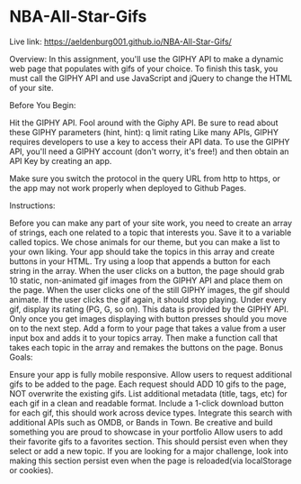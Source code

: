 # NBA-All-Star-Gifs

Live link: https://aeldenburg001.github.io/NBA-All-Star-Gifs/

Overview: In this assignment, you'll use the GIPHY API to make a dynamic web page that populates with gifs of your choice. To finish this task, you must call the GIPHY API and use JavaScript and jQuery to change the HTML of your site.

Before You Begin:

Hit the GIPHY API. Fool around with the Giphy API. Be sure to read about these GIPHY parameters (hint, hint): q limit rating Like many APIs, GIPHY requires developers to use a key to access their API data. To use the GIPHY API, you'll need a GIPHY account (don't worry, it's free!) and then obtain an API Key by creating an app.

Make sure you switch the protocol in the query URL from http to https, or the app may not work properly when deployed to Github Pages.

Instructions:

Before you can make any part of your site work, you need to create an array of strings, each one related to a topic that interests you. Save it to a variable called topics. We chose animals for our theme, but you can make a list to your own liking. Your app should take the topics in this array and create buttons in your HTML. Try using a loop that appends a button for each string in the array. When the user clicks on a button, the page should grab 10 static, non-animated gif images from the GIPHY API and place them on the page. When the user clicks one of the still GIPHY images, the gif should animate. If the user clicks the gif again, it should stop playing. Under every gif, display its rating (PG, G, so on). This data is provided by the GIPHY API. Only once you get images displaying with button presses should you move on to the next step. Add a form to your page that takes a value from a user input box and adds it to your topics array. Then make a function call that takes each topic in the array and remakes the buttons on the page. Bonus Goals:

Ensure your app is fully mobile responsive. Allow users to request additional gifs to be added to the page. Each request should ADD 10 gifs to the page, NOT overwrite the existing gifs. List additional metadata (title, tags, etc) for each gif in a clean and readable format. Include a 1-click download button for each gif, this should work across device types. Integrate this search with additional APIs such as OMDB, or Bands in Town. Be creative and build something you are proud to showcase in your portfolio Allow users to add their favorite gifs to a favorites section. This should persist even when they select or add a new topic. If you are looking for a major challenge, look into making this section persist even when the page is reloaded(via localStorage or cookies).
